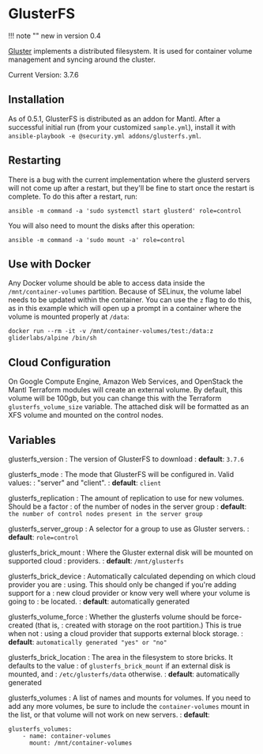 GlusterFS
=========

!!! note ""
	new in version 0.4

[Gluster](http://www.gluster.org/) implements a distributed filesystem.
It is used for container volume management and syncing around the
cluster.

Current Version: 3.7.6

Installation
------------

As of 0.5.1, GlusterFS is distributed as an addon for Mantl. After a
successful initial run (from your customized `sample.yml`), install it
with `ansible-playbook -e @security.yml addons/glusterfs.yml`.

Restarting
----------

There is a bug with the current implementation where the glusterd
servers will not come up after a restart, but they'll be fine to start
once the restart is complete. To do this after a restart, run:

	ansible -m command -a 'sudo systemctl start glusterd' role=control

You will also need to mount the disks after this operation:

	ansible -m command -a 'sudo mount -a' role=control

Use with Docker
---------------

Any Docker volume should be able to access data inside the
`/mnt/container-volumes` partition. Because of SELinux, the volume label
needs to be updated within the container. You can use the `z` flag to do
this, as in this example which will open up a prompt in a container
where the volume is mounted properly at `/data`:

    docker run --rm -it -v /mnt/container-volumes/test:/data:z gliderlabs/alpine /bin/sh

Cloud Configuration
-------------------

On Google Compute Engine, Amazon Web Services, and OpenStack the Mantl
Terraform modules will create an external volume. By default, this
volume will be 100gb, but you can change this with the Terraform
`glusterfs_volume_size` variable. The attached disk will be formatted as
an XFS volume and mounted on the control nodes.

Variables
---------

glusterfs\_version
:   The version of GlusterFS to download
:   **default**: ``3.7.6``

glusterfs\_mode
:   The mode that GlusterFS will be configured in. Valid values:
:   "server" and "client".
:   **default**: ``client``

glusterfs\_replication
:   The amount of replication to use for new volumes. Should be a factor
:   of the number of nodes in the server group
:   **default**: `the number of control nodes present in the server group`

glusterfs\_server\_group
:   A selector for a group to use as Gluster servers.
:   **default**: ``role=control``

glusterfs\_brick\_mount
:   Where the Gluster external disk will be mounted on supported cloud
:   providers.
:   **default**: ``/mnt/glusterfs``

glusterfs\_brick\_device
:   Automatically calculated depending on which cloud provider you are
:   using. This should only be changed if you're adding support for a
:   new cloud provider or know very well where your volume is going to
:   be located.
:   **default**: automatically generated

glusterfs\_volume\_force
:   Whether the glusterfs volume should be force-created (that is,
:   created with storage on the root partition.) This is true when not
:   using a cloud provider that supports external block storage.
:   **default**: `automatically generated "yes" or "no"`

glusterfs\_brick\_location
:   The area in the filesystem to store bricks. It defaults to the value
:   of `glusterfs_brick_mount` if an external disk is mounted, and
:   `/etc/glusterfs/data` otherwise.
:   **default**: automatically generated

glusterfs\_volumes
:   A list of names and mounts for volumes. If you need to add any more volumes, be sure to include the `container-volumes` mount in the list, or that volume will not work on new servers.
:	**default**:
```
glusterfs_volumes:
	- name: container-volumes
	  mount: /mnt/container-volumes
```
